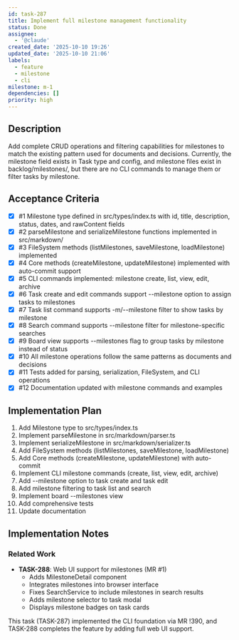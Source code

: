 ```yaml
---
id: task-287
title: Implement full milestone management functionality
status: Done
assignee:
  - '@claude'
created_date: '2025-10-10 19:26'
updated_date: '2025-10-10 21:06'
labels:
  - feature
  - milestone
  - cli
milestone: m-1
dependencies: []
priority: high
---
```


## Description

<!-- SECTION:DESCRIPTION:BEGIN -->
Add complete CRUD operations and filtering capabilities for milestones to match the existing pattern used for documents and decisions. Currently, the milestone field exists in Task type and config, and milestone files exist in backlog/milestones/, but there are no CLI commands to manage them or filter tasks by milestone.
<!-- SECTION:DESCRIPTION:END -->

## Acceptance Criteria
<!-- AC:BEGIN -->
- [x] #1 Milestone type defined in src/types/index.ts with id, title, description, status, dates, and rawContent fields
- [x] #2 parseMilestone and serializeMilestone functions implemented in src/markdown/
- [x] #3 FileSystem methods (listMilestones, saveMilestone, loadMilestone) implemented
- [x] #4 Core methods (createMilestone, updateMilestone) implemented with auto-commit support
- [x] #5 CLI commands implemented: milestone create, list, view, edit, archive
- [x] #6 Task create and edit commands support --milestone option to assign tasks to milestones
- [x] #7 Task list command supports -m/--milestone filter to show tasks by milestone
- [x] #8 Search command supports --milestone filter for milestone-specific searches
- [x] #9 Board view supports --milestones flag to group tasks by milestone instead of status
- [x] #10 All milestone operations follow the same patterns as documents and decisions
- [x] #11 Tests added for parsing, serialization, FileSystem, and CLI operations
- [x] #12 Documentation updated with milestone commands and examples
<!-- AC:END -->

## Implementation Plan

<!-- SECTION:PLAN:BEGIN -->
1. Add Milestone type to src/types/index.ts
2. Implement parseMilestone in src/markdown/parser.ts
3. Implement serializeMilestone in src/markdown/serializer.ts
4. Add FileSystem methods (listMilestones, saveMilestone, loadMilestone)
5. Add Core methods (createMilestone, updateMilestone) with auto-commit
6. Implement CLI milestone commands (create, list, view, edit, archive)
7. Add --milestone option to task create and task edit
8. Add milestone filtering to task list and search
9. Implement board --milestones view
10. Add comprehensive tests
11. Update documentation
<!-- SECTION:PLAN:END -->

## Implementation Notes

<!-- SECTION:NOTES:BEGIN -->
### Related Work
- **TASK-288**: Web UI support for milestones (MR #1)
  - Adds MilestoneDetail component
  - Integrates milestones into browser interface
  - Fixes SearchService to include milestones in search results
  - Adds milestone selector to task modal
  - Displays milestone badges on task cards

This task (TASK-287) implemented the CLI foundation via MR !390, and TASK-288 completes the feature by adding full web UI support.
<!-- SECTION:NOTES:END -->
